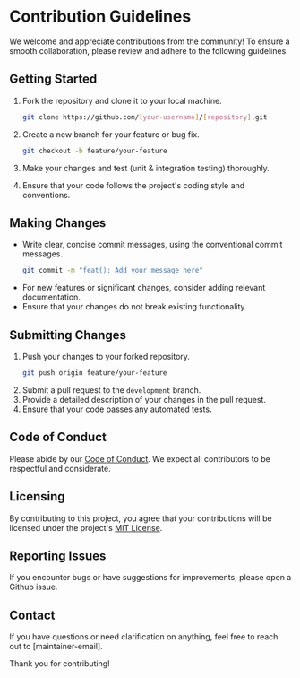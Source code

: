 # Contribution Guidelines

We welcome and appreciate contributions from the community! To ensure a smooth collaboration, please review and adhere to the following guidelines.

## Getting Started
1. Fork the repository and clone it to your local machine.
    ```bash
    git clone https://github.com/[your-username]/[repository].git
    ```
2. Create a new branch for your feature or bug fix.
    ```bash
    git checkout -b feature/your-feature
    ```
3. Make your changes and test (unit & integration testing) thoroughly.

4. Ensure that your code follows the project's coding style and conventions.

## Making Changes
- Write clear, concise commit messages, using the conventional commit messages.
    ```bash
   git commit -m "feat(): Add your message here"
    ```
- For new features or significant changes, consider adding relevant documentation.
- Ensure that your changes do not break existing functionality.

## Submitting Changes
1. Push your changes to your forked repository.
    ```bash
    git push origin feature/your-feature
    ```
2. Submit a pull request to the `development` branch.
3. Provide a detailed description of your changes in the pull request.
4. Ensure that your code passes any automated tests.

## Code of Conduct
Please abide by our [Code of Conduct](CODE_OF_CONDUCT.md). We expect all contributors to be respectful and considerate.

## Licensing
By contributing to this project, you agree that your contributions will be licensed under the project's [MIT License](LICENSE).

## Reporting Issues
If you encounter bugs or have suggestions for improvements, please open a Github issue.

## Contact
If you have questions or need clarification on anything, feel free to reach out to [maintainer-email].

Thank you for contributing!
